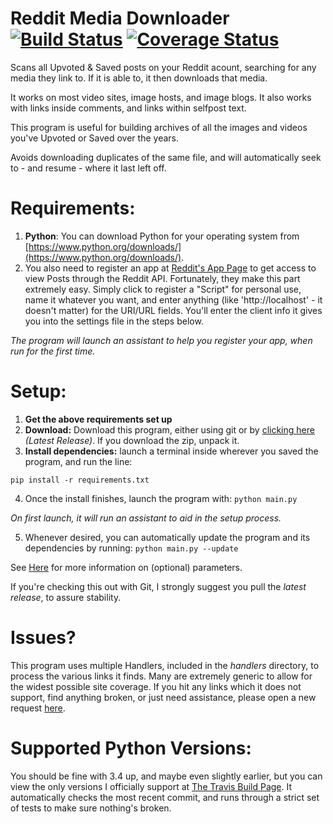 # Reddit Media Downloader [![Build Status](https://travis-ci.org/shadowmoose/RedditDownloader.svg?branch=master)](https://travis-ci.org/shadowmoose/RedditDownloader) [![Coverage Status](https://coveralls.io/repos/github/shadowmoose/RedditDownloader/badge.svg?branch=sources-and-filters)](https://coveralls.io/github/shadowmoose/RedditDownloader?branch=sources-and-filters)


Scans all Upvoted &amp; Saved posts on your Reddit acount, searching for any media they link to. If it is able to, it then downloads that media. 

It works on most video sites, image hosts, and image blogs.
It also works with links inside comments, and links within selfpost text.

This program is useful for building archives of all the images and videos you've Upvoted or Saved over the years.

Avoids downloading duplicates of the same file, and will automatically seek to - and resume - where it last left off.


# Requirements:
1. **Python**: You can download Python for your operating system from [https://www.python.org/downloads/](https://www.python.org/downloads/).
2. You also need to register an app at [Reddit's App Page](https://www.reddit.com/prefs/apps) to get access to view Posts through the Reddit API. Fortunately, they make this part extremely easy. Simply click to register a "Script" for personal use, name it whatever you want, and enter anything (like 'http://localhost' - it doesn't matter) for the URI/URL fields. You'll enter the client info it gives you into the settings file in the steps below.

*The program will launch an assistant to help you register your app, when run for the first time.*

# Setup:
1. **Get the above requirements set up**
2. **Download:** Download this program, either using git or by [clicking here](../../releases/latest) *(Latest Release)*. If you download the zip, unpack it.
3. **Install dependencies:** launch a terminal inside wherever you saved the program, and run the line:

```pip install -r requirements.txt```

4. Once the install finishes, launch the program with:
```python main.py```

*On first launch, it will run an assistant to aid in the setup process.*

5. Whenever desired, you can automatically update the program and its dependencies by running:
```python main.py --update```

See [Here](guides/Arguments.md) for more information on (optional) parameters.

If you're checking this out with Git, I strongly suggest you pull the *latest release*, to assure stability.

# Issues?
This program uses multiple Handlers, included in the *handlers* directory, to process the various links it finds. Many are extremely generic to allow for the widest possible site coverage.
If you hit any links which it does not support, find anything broken, or just need assistance, please open a new request [here](../../issues/new).

# Supported Python Versions:
You should be fine with 3.4 up, and maybe even slightly earlier, but you can view the only versions I officially support at [The Travis Build Page](https://travis-ci.org/shadowmoose/RedditDownloader). It automatically checks the most recent commit, and runs through a strict set of tests to make sure nothing's broken.
